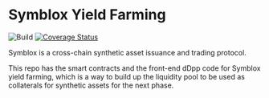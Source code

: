 # Symblox Yield Farming

![Build](https://github.com/symblox/symblox-yield-farming/workflows/Build/badge.svg?branch=master) [![Coverage Status](https://coveralls.io/repos/github/symblox/symblox-yield-farming/badge.svg?branch=master)](https://coveralls.io/github/symblox/symblox-yield-farming?branch=master)

Symblox is a cross-chain synthetic asset issuance and trading protocol.

This repo has the smart contracts and the front-end dDpp code for Symblox yield farming, which is a way to build up the liquidity pool to be used as collaterals for synthetic assets for the next phase.
